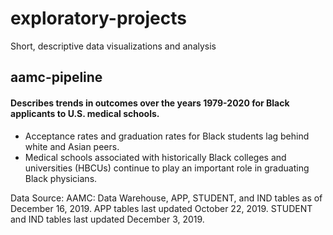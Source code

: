 # exploratory-projects

Short, descriptive data visualizations and analysis

## aamc-pipeline

#### Describes trends in outcomes over the years 1979-2020 for Black applicants to U.S. medical schools. 

- Acceptance rates and graduation rates for Black students lag behind white and Asian peers. 
- Medical schools associated with historically Black colleges and universities (HBCUs) continue to play an important role in graduating Black physicians. 

Data Source: AAMC: Data Warehouse, APP, STUDENT, and IND tables as of December 16, 2019. APP tables last updated October 22, 2019. STUDENT and IND tables last updated December 3, 2019.
